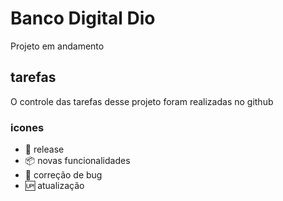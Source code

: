 # Banco Digital Dio

Projeto em andamento


## tarefas

O controle das tarefas desse projeto foram realizadas no github

### icones

- :checkered_flag: release
- :package: novas funcionalidades
- :snail: correção de bug
- :up: atualização
 

